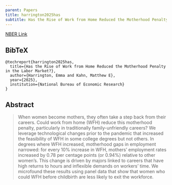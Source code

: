 ```yaml
---
parent: Papers
title: harrington2025has
subtitle: Has the Rise of Work from Home Reduced the Motherhood Penalty in the Labor Market?
---
```


[NBER Link](https://www.nber.org/system/files/working_papers/w34147/w34147.pdf)

## BibTeX
```
@techreport{harrington2025has,
  title={Has the Rise of Work from Home Reduced the Motherhood Penalty in the Labor Market?},
  author={Harrington, Emma and Kahn, Matthew E},
  year={2025},
  institution={National Bureau of Economic Research}
}
```

## Abstract

> When women become mothers, they often take a step back from their careers. Could work from 
home (WFH) reduce this motherhood penalty, particularly in traditionally family-unfriendly 
careers? We leverage technological changes prior to the pandemic that increased the feasibility of 
WFH in some college degrees but not others. In degrees where WFH increased, motherhood gaps 
in employment narrowed: for every 10% increase in WFH, mothers’ employment rates increased 
by 0.78 per centage points (or 0.94%) relative to other women’s. This change is driven by majors 
linked to careers that have high returns to hours and inflexible demands on workers’ time. We 
microfound these results using panel data that show that women who could WFH before childbirth 
are less likely to exit the workforce.





